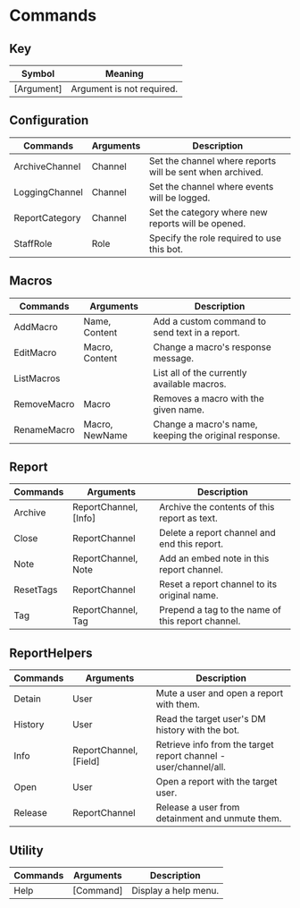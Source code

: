 # Commands

## Key 
| Symbol      | Meaning                        |
|-------------|--------------------------------|
| [Argument]  | Argument is not required.      |

## Configuration
| Commands       | Arguments | Description                                               |
|----------------|-----------|-----------------------------------------------------------|
| ArchiveChannel | Channel   | Set the channel where reports will be sent when archived. |
| LoggingChannel | Channel   | Set the channel where events will be logged.              |
| ReportCategory | Channel   | Set the category where new reports will be opened.        |
| StaffRole      | Role      | Specify the role required to use this bot.                |

## Macros
| Commands    | Arguments      | Description                                           |
|-------------|----------------|-------------------------------------------------------|
| AddMacro    | Name, Content  | Add a custom command to send text in a report.        |
| EditMacro   | Macro, Content | Change a macro's response message.                    |
| ListMacros  |                | List all of the currently available macros.           |
| RemoveMacro | Macro          | Removes a macro with the given name.                  |
| RenameMacro | Macro, NewName | Change a macro's name, keeping the original response. |

## Report
| Commands  | Arguments             | Description                                       |
|-----------|-----------------------|---------------------------------------------------|
| Archive   | ReportChannel, [Info] | Archive the contents of this report as text.      |
| Close     | ReportChannel         | Delete a report channel and end this report.      |
| Note      | ReportChannel, Note   | Add an embed note in this report channel.         |
| ResetTags | ReportChannel         | Reset a report channel to its original name.      |
| Tag       | ReportChannel, Tag    | Prepend a tag to the name of this report channel. |

## ReportHelpers
| Commands | Arguments              | Description                                                      |
|----------|------------------------|------------------------------------------------------------------|
| Detain   | User                   | Mute a user and open a report with them.                         |
| History  | User                   | Read the target user's DM history with the bot.                  |
| Info     | ReportChannel, [Field] | Retrieve info from the target report channel - user/channel/all. |
| Open     | User                   | Open a report with the target user.                              |
| Release  | ReportChannel          | Release a user from detainment and unmute them.                  |

## Utility
| Commands | Arguments | Description          |
|----------|-----------|----------------------|
| Help     | [Command] | Display a help menu. |

